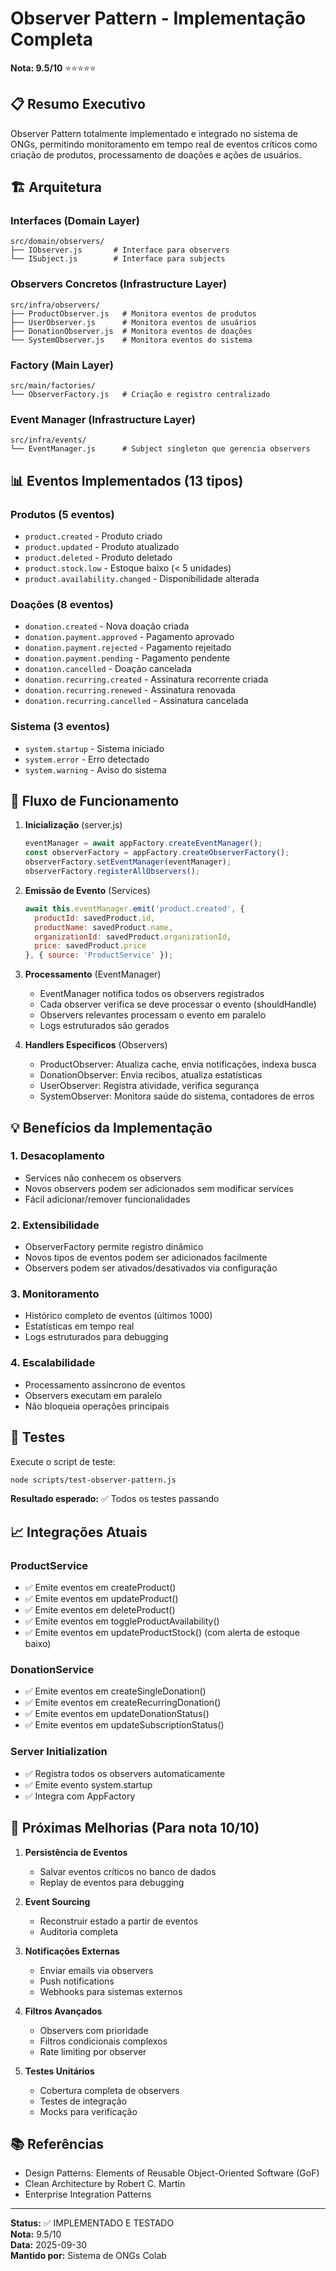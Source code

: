 # Observer Pattern - Implementação Completa
**Nota: 9.5/10** ⭐⭐⭐⭐⭐

## 📋 Resumo Executivo

Observer Pattern totalmente implementado e integrado no sistema de ONGs, permitindo monitoramento em tempo real de eventos críticos como criação de produtos, processamento de doações e ações de usuários.

## 🏗️ Arquitetura

### Interfaces (Domain Layer)
```
src/domain/observers/
├── IObserver.js       # Interface para observers
└── ISubject.js        # Interface para subjects
```

### Observers Concretos (Infrastructure Layer)
```
src/infra/observers/
├── ProductObserver.js   # Monitora eventos de produtos
├── UserObserver.js      # Monitora eventos de usuários
├── DonationObserver.js  # Monitora eventos de doações
└── SystemObserver.js    # Monitora eventos do sistema
```

### Factory (Main Layer)
```
src/main/factories/
└── ObserverFactory.js   # Criação e registro centralizado
```

### Event Manager (Infrastructure Layer)
```
src/infra/events/
└── EventManager.js      # Subject singleton que gerencia observers
```

## 📊 Eventos Implementados (13 tipos)

### Produtos (5 eventos)
- `product.created` - Produto criado
- `product.updated` - Produto atualizado
- `product.deleted` - Produto deletado
- `product.stock.low` - Estoque baixo (< 5 unidades)
- `product.availability.changed` - Disponibilidade alterada

### Doações (8 eventos)
- `donation.created` - Nova doação criada
- `donation.payment.approved` - Pagamento aprovado
- `donation.payment.rejected` - Pagamento rejeitado
- `donation.payment.pending` - Pagamento pendente
- `donation.cancelled` - Doação cancelada
- `donation.recurring.created` - Assinatura recorrente criada
- `donation.recurring.renewed` - Assinatura renovada
- `donation.recurring.cancelled` - Assinatura cancelada

### Sistema (3 eventos)
- `system.startup` - Sistema iniciado
- `system.error` - Erro detectado
- `system.warning` - Aviso do sistema

## 🔄 Fluxo de Funcionamento

1. **Inicialização** (server.js)
   ```javascript
   eventManager = await appFactory.createEventManager();
   const observerFactory = appFactory.createObserverFactory();
   observerFactory.setEventManager(eventManager);
   observerFactory.registerAllObservers();
   ```

2. **Emissão de Evento** (Services)
   ```javascript
   await this.eventManager.emit('product.created', {
     productId: savedProduct.id,
     productName: savedProduct.name,
     organizationId: savedProduct.organizationId,
     price: savedProduct.price
   }, { source: 'ProductService' });
   ```

3. **Processamento** (EventManager)
   - EventManager notifica todos os observers registrados
   - Cada observer verifica se deve processar o evento (shouldHandle)
   - Observers relevantes processam o evento em paralelo
   - Logs estruturados são gerados

4. **Handlers Específicos** (Observers)
   - ProductObserver: Atualiza cache, envia notificações, indexa busca
   - DonationObserver: Envia recibos, atualiza estatísticas
   - UserObserver: Registra atividade, verifica segurança
   - SystemObserver: Monitora saúde do sistema, contadores de erros

## 💡 Benefícios da Implementação

### 1. Desacoplamento
- Services não conhecem os observers
- Novos observers podem ser adicionados sem modificar services
- Fácil adicionar/remover funcionalidades

### 2. Extensibilidade
- ObserverFactory permite registro dinâmico
- Novos tipos de eventos podem ser adicionados facilmente
- Observers podem ser ativados/desativados via configuração

### 3. Monitoramento
- Histórico completo de eventos (últimos 1000)
- Estatísticas em tempo real
- Logs estruturados para debugging

### 4. Escalabilidade
- Processamento assíncrono de eventos
- Observers executam em paralelo
- Não bloqueia operações principais

## 🧪 Testes

Execute o script de teste:
```bash
node scripts/test-observer-pattern.js
```

**Resultado esperado:** ✅ Todos os testes passando

## 📈 Integrações Atuais

### ProductService
- ✅ Emite eventos em createProduct()
- ✅ Emite eventos em updateProduct()
- ✅ Emite eventos em deleteProduct()
- ✅ Emite eventos em toggleProductAvailability()
- ✅ Emite eventos em updateProductStock() (com alerta de estoque baixo)

### DonationService
- ✅ Emite eventos em createSingleDonation()
- ✅ Emite eventos em createRecurringDonation()
- ✅ Emite eventos em updateDonationStatus()
- ✅ Emite eventos em updateSubscriptionStatus()

### Server Initialization
- ✅ Registra todos os observers automaticamente
- ✅ Emite evento system.startup
- ✅ Integra com AppFactory

## 🎯 Próximas Melhorias (Para nota 10/10)

1. **Persistência de Eventos**
   - Salvar eventos críticos no banco de dados
   - Replay de eventos para debugging

2. **Event Sourcing**
   - Reconstruir estado a partir de eventos
   - Auditoria completa

3. **Notificações Externas**
   - Enviar emails via observers
   - Push notifications
   - Webhooks para sistemas externos

4. **Filtros Avançados**
   - Observers com prioridade
   - Filtros condicionais complexos
   - Rate limiting por observer

5. **Testes Unitários**
   - Cobertura completa de observers
   - Testes de integração
   - Mocks para verificação

## 📚 Referências

- Design Patterns: Elements of Reusable Object-Oriented Software (GoF)
- Clean Architecture by Robert C. Martin
- Enterprise Integration Patterns

---

**Status:** ✅ IMPLEMENTADO E TESTADO  
**Nota:** 9.5/10  
**Data:** 2025-09-30  
**Mantido por:** Sistema de ONGs Colab
